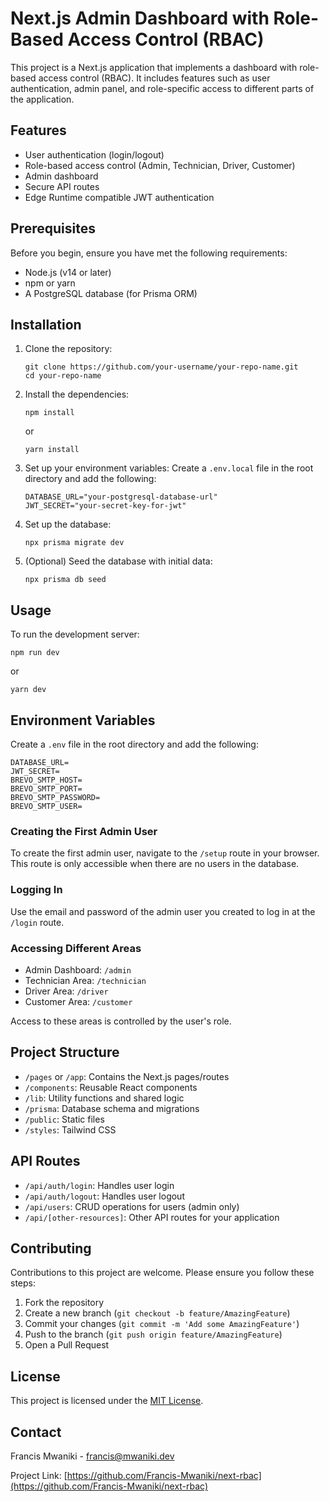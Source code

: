 # Next.js Admin Dashboard with Role-Based Access Control (RBAC)

This project is a Next.js application that implements a dashboard with role-based access control (RBAC). It includes features such as user authentication, admin panel, and role-specific access to different parts of the application.

## Features

- User authentication (login/logout)
- Role-based access control (Admin, Technician, Driver, Customer)
- Admin dashboard
- Secure API routes
- Edge Runtime compatible JWT authentication

## Prerequisites

Before you begin, ensure you have met the following requirements:

- Node.js (v14 or later)
- npm or yarn
- A PostgreSQL database (for Prisma ORM)

## Installation

1. Clone the repository:
   ```
   git clone https://github.com/your-username/your-repo-name.git
   cd your-repo-name
   ```

2. Install the dependencies:
   ```
   npm install
   ```
   or
   ```
   yarn install
   ```

3. Set up your environment variables:
   Create a `.env.local` file in the root directory and add the following:
   ```
   DATABASE_URL="your-postgresql-database-url"
   JWT_SECRET="your-secret-key-for-jwt"
   ```

4. Set up the database:
   ```
   npx prisma migrate dev
   ```

5. (Optional) Seed the database with initial data:
   ```
   npx prisma db seed
   ```

## Usage

To run the development server:

```
npm run dev
```
or
```
yarn dev
```

## Environment Variables

Create a `.env` file in the root directory and add the following:
```
DATABASE_URL=
JWT_SECRET=
BREVO_SMTP_HOST=
BREVO_SMTP_PORT=
BREVO_SMTP_PASSWORD=
BREVO_SMTP_USER=
```
    
### Creating the First Admin User

To create the first admin user, navigate to the `/setup` route in your browser. This route is only accessible when there are no users in the database.

### Logging In

Use the email and password of the admin user you created to log in at the `/login` route.

### Accessing Different Areas

- Admin Dashboard: `/admin`
- Technician Area: `/technician`
- Driver Area: `/driver`
- Customer Area: `/customer`

Access to these areas is controlled by the user's role.

## Project Structure

- `/pages` or `/app`: Contains the Next.js pages/routes
- `/components`: Reusable React components
- `/lib`: Utility functions and shared logic
- `/prisma`: Database schema and migrations
- `/public`: Static files
- `/styles`: Tailwind CSS

## API Routes

- `/api/auth/login`: Handles user login
- `/api/auth/logout`: Handles user logout
- `/api/users`: CRUD operations for users (admin only)
- `/api/[other-resources]`: Other API routes for your application

## Contributing

Contributions to this project are welcome. Please ensure you follow these steps:

1. Fork the repository
2. Create a new branch (`git checkout -b feature/AmazingFeature`)
3. Commit your changes (`git commit -m 'Add some AmazingFeature'`)
4. Push to the branch (`git push origin feature/AmazingFeature`)
5. Open a Pull Request

## License

This project is licensed under the [MIT License](LICENSE).

## Contact

Francis Mwaniki - francis@mwaniki.dev

Project Link: [https://github.com/Francis-Mwaniki/next-rbac](https://github.com/Francis-Mwaniki/next-rbac)